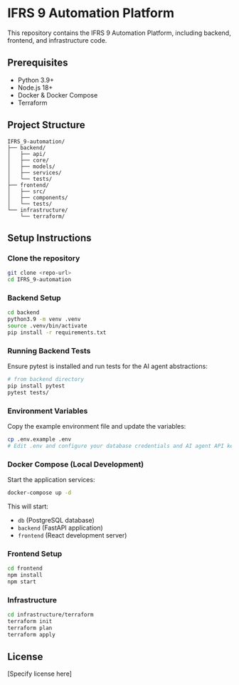 # IFRS 9 Automation Platform

This repository contains the IFRS 9 Automation Platform, including backend, frontend, and infrastructure code.

## Prerequisites

- Python 3.9+
- Node.js 18+
- Docker & Docker Compose
- Terraform

## Project Structure

```
IFRS_9-automation/
├── backend/
│   ├── api/
│   ├── core/
│   ├── models/
│   ├── services/
│   └── tests/
├── frontend/
│   ├── src/
│   ├── components/
│   └── tests/
└── infrastructure/
    └── terraform/
```

## Setup Instructions

### Clone the repository

```bash
git clone <repo-url>
cd IFRS_9-automation
```

### Backend Setup


```bash
cd backend
python3.9 -m venv .venv
source .venv/bin/activate
pip install -r requirements.txt
```

### Running Backend Tests

Ensure pytest is installed and run tests for the AI agent abstractions:

```bash
# from backend directory
pip install pytest
pytest tests/
```

### Environment Variables

Copy the example environment file and update the variables:

```bash
cp .env.example .env
# Edit .env and configure your database credentials and AI agent API keys
```

### Docker Compose (Local Development)

Start the application services:

```bash
docker-compose up -d
```

This will start:
- `db` (PostgreSQL database)
- `backend` (FastAPI application)
- `frontend` (React development server)

### Frontend Setup

```bash
cd frontend
npm install
npm start
```

### Infrastructure

```bash
cd infrastructure/terraform
terraform init
terraform plan
terraform apply
```

## License

[Specify license here]